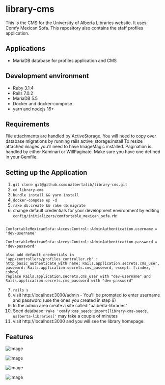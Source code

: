 # library-cms

This is the CMS for the University of Alberta Libraries website. It uses Comfy Mexican Sofa. This repository also contains the staff profiles application.

## Applications 

+ MariaDB database for profiles application and CMS

## Development environment

+ Ruby 3.1.4
+ Rails 7.0.2
+ MariaDB 5.5
+ Docker and docker-compose
+ yarn and nodejs 16+

## Requirements

File attachments are handled by ActiveStorage. You will need to copy over database migrations by running rails active_storage:install
To resize attached images you'll need to have ImageMagic installed.
Pagination is handled by either Kaminari or WillPaginate. Make sure you have one defined in your Gemfile.

## Setting up the Application

1. `git clone git@github.com:ualbertalib/library-cms.git`
2. `cd library-cms`
3. `bundle install && yarn install`
4. `docker-compose up -d`
5. `rake db:create && rake db:migrate`
6. change default credentials for your development environment by editing `config/initializers/comfortable_mexican_sofa.rb`:
```
    ComfortableMexicanSofa::AccessControl::AdminAuthentication.username = 'dev-username'
    ComfortableMexicanSofa::AccessControl::AdminAuthentication.password = 'dev-password'
```
    also add default credentials in 'app/controllers/profiles_controller.rb' :
    http_basic_authenticate_with name: Rails.application.secrets.cms_user, password: Rails.application.secrets.cms_password, except: [:index, :show]
    replace Rails.application.secrets.cms_user with "dev-username" and Rails.application.secrets.cms_password with "dev-password"
    
7. `rails s`
8. visit http://localhost:3000/admin - You'll be prompted to enter username and password (use the ones you created in step 6)
9. In the admin area create a site called "ualberta-libraries"
10. Seed database: `rake 'comfy:cms_seeds:import[library-cms-seeds, ualberta-libraries]'` may take a couple of minutes
11. visit http://localhost:3000 and you will see the library homepage. 

## Features

![image](https://user-images.githubusercontent.com/1220762/173146961-b8430fca-4d41-4c8c-a413-8bd0ac6cc929.png)

![image](https://user-images.githubusercontent.com/1220762/173147029-3d5f952c-5bae-415e-a9ee-29dc8fc656a8.png)

![image](https://user-images.githubusercontent.com/1220762/173147203-eb68a6f7-73c4-4a5d-ab57-95169d3d0f16.png)

![image](https://user-images.githubusercontent.com/1220762/173147294-715b940e-66dd-4c40-b874-cf4051ba0169.png)







